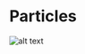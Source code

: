 # Particles
![alt text](https://github.com/Edwyn-Gamagora2017/ParticleSystem/blob/master/images/particles.gif)